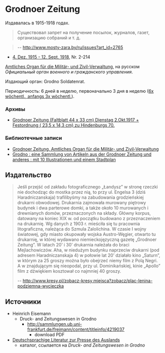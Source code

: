 # Grodnoer Zeitung

Издавалась в 1915-1918 годах.

> Существовал запрет на получение посылок, журналов, газет, организацию собраний и т. д.

> -- http://www.mosty-zara.by/ru/issues?art_id=2765

* [4. Dez. 1915 - 12. Sept. 1918][ddb], Nr. 2-214

[Amtliches Organ für die Militär- und Zivil-Verwaltung][ddb], на русском _Официальный орган военного и гражданского управления_.

Издающий орган: Grodno Soldatenrat.

Периодичность: 6 дней в неделю, первоначально 3 дня в неделю ([6x wöchentl., anfangs 3x wöchentl.][kobv]).

[kobv]: http://portal.kobv.de/uid.do?query=gbv_166808849&index=internal&plv=2

### Архивы

* [Grodnoer Zeitung (Faltblatt 44 x 33 cm) Dienstag 2.Okt.1917 + Festordnung ( 23,5 x 14,3 cm) zu Hindenburgs 70.][hood-okt-1917]

[hood-okt-1917]: https://www.hood.de/i/grodno-er-zeitung-okt-1917-hindenburg-festordnung-feier-35804259.htm

### Библиотечные записи

* [Grodnoer Zeitung. Amtliches Organ für die Militär- und Zivil-Verwaltung][ddb]
* [Grodno : eine Sammlung von Artikeln aus der Grodnoer Zeitung und anderes : mit 10 Illustrationen und einem Stadtplan][ddb-1917]

[ddb]: https://www.deutsche-digitale-bibliothek.de/item/UP2U3CB6RCWW62YVBMPLONX6VW4WNGND
[ddb-1917]: https://www.deutsche-digitale-bibliothek.de/item/4OYFBYBD5JC7762IIMKI3FS6SY5JVIBA

## Издательство

> Jeśli przejść od zakładu fotograficznego „Łandysz” w stronę rzeczki nie dochodząc do mostka przez nią, to przy ul. Engelsa 3 (dziś Haradniczanskaja) trafilibyśmy na zabudowania grodzieńskiej drukarni obwodowej. Drukarnia zajmowała murowany piętrowy budynek i dwa parterowe domki, a także około 10 murowanych i drewnianych domów, przeznaczonych na składy. Główny korpus, datowany na koniec XIX w. od początku budowano z przeznaczeniem na drukarnię. Wg danych z 1903 r. mieściła się tu pracownia litograficzna, należąca do Szmula Zalolichina. W czasie I wojny światowej, gdy miasto okupowały wojska Austro-Węgier, otwarto tu drukarnię, w której wydawano niemieckojęzyczną gazetę „Grodnoer Zeitung”. W latach 20’ i 30’ drukarnia należała do braci Mejlachowiczów. Aha, w niedużym budynku naprzeciw drukarni (pod adresem Haradniczanskaja 4) w połowie lat 20’ działało kino „Saturn”, w którym za 25 groszy można było obejrzeć niemy film z Polą Negri. A w znajdującym się nieopodal, przy ul. Dominikańskiej, kinie „Apollo” film z dźwiękiem kosztował co najmniej 40 groszy.
>
> -- http://www.kresy.pl/zobacz-kresy,miejsca?zobacz/plac-lenina-podziemna-wycieczka

## Источники

- Heinrich Eisemann
  - Druck- and Zeitungswesen in Grodno
    - http://sammlungen.ub.uni-frankfurt.de/freimann/content/titleinfo/4219037
      - download PDF
- [Deutschsprachige Literatur zur Presse des Auslands][de-catalog]
  - каталог, ссылается на _Druck- and Zeitungswesen in Grodno_

[de-catalog]: https://books.google.by/books?id=_BP0CQAAQBAJ&lpg=PA191&ots=nnm5KsGLUn&dq=Grodnoer%20Zeitung&pg=PA191#v=onepage&q&f=false